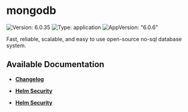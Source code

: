 # mongodb

![Version: 6.0.35](https://img.shields.io/badge/Version-6.0.35-informational?style=flat-square) ![Type: application](https://img.shields.io/badge/Type-application-informational?style=flat-square) ![AppVersion: "6.0.6"](https://img.shields.io/badge/AppVersion-"6.0.6"-informational?style=flat-square)

Fast, reliable, scalable, and easy to use open-source no-sql database system.

## Available Documentation

- [**Changelog**](CHANGELOG)

- [**Helm Security**](container-security)

- [**Helm Security**](helm-security)

